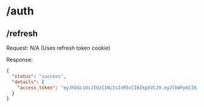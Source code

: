 # /auth

## /refresh
Request: N/A (Uses refresh token cookie)

Response:
```json
{
  "status": "success",
  "details": {
    "access_token": "eyJhbGciOiJIUzI1NiIsInR5cCI6IkpXVCJ9.eyJlbWFpbCI6InRlc3Q3QGVtYWlsIiwiaWF0IjoxNjI1ODgwNTI0LCJleHAiOjE2MjU4ODA4MjR9.YB-ITZeSLPPEAWKftRGRn9i2eQ5KPgT5DPZEqY5qqGo"
  }
}
```